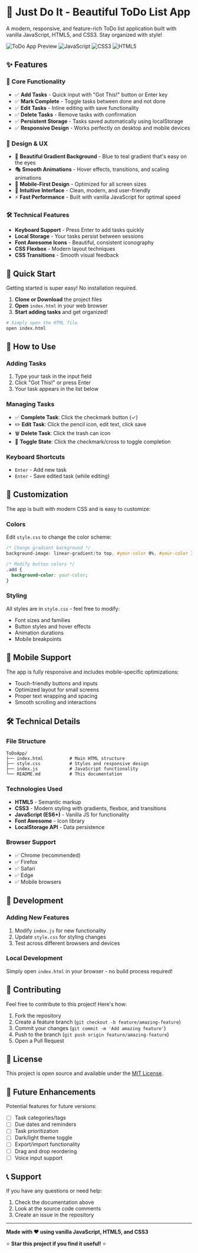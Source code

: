 # 🚀 Just Do It - Beautiful ToDo List App

A modern, responsive, and feature-rich ToDo list application built with vanilla JavaScript, HTML5, and CSS3. Stay organized with style!

![ToDo App Preview](https://img.shields.io/badge/Status-Live-brightgreen) ![JavaScript](https://img.shields.io/badge/JavaScript-ES6+-yellow) ![CSS3](https://img.shields.io/badge/CSS3-Modern-blue) ![HTML5](https://img.shields.io/badge/HTML5-Semantic-orange)

## ✨ Features

### 🎯 Core Functionality
- ✅ **Add Tasks** - Quick input with "Got This!" button or Enter key
- ✅ **Mark Complete** - Toggle tasks between done and not done
- ✅ **Edit Tasks** - Inline editing with save functionality
- ✅ **Delete Tasks** - Remove tasks with confirmation
- ✅ **Persistent Storage** - Tasks saved automatically using localStorage
- ✅ **Responsive Design** - Works perfectly on desktop and mobile devices

### 🎨 Design & UX
- 🌈 **Beautiful Gradient Background** - Blue to teal gradient that's easy on the eyes
- 🎭 **Smooth Animations** - Hover effects, transitions, and scaling animations
- 📱 **Mobile-First Design** - Optimized for all screen sizes
- 🎯 **Intuitive Interface** - Clean, modern, and user-friendly
- ⚡ **Fast Performance** - Built with vanilla JavaScript for optimal speed

### 🛠️ Technical Features
- **Keyboard Support** - Press Enter to add tasks quickly
- **Local Storage** - Your tasks persist between sessions
- **Font Awesome Icons** - Beautiful, consistent iconography
- **CSS Flexbox** - Modern layout techniques
- **CSS Transitions** - Smooth visual feedback

## 🚀 Quick Start

Getting started is super easy! No installation required.

1. **Clone or Download** the project files
2. **Open** `index.html` in your web browser
3. **Start adding tasks** and get organized!

```bash
# Simply open the HTML file
open index.html
```

## 📖 How to Use

### Adding Tasks
1. Type your task in the input field
2. Click "Got This!" or press Enter
3. Your task appears in the list below

### Managing Tasks
- ✅ **Complete Task**: Click the checkmark button (✓)
- ✏️ **Edit Task**: Click the pencil icon, edit text, click save
- 🗑️ **Delete Task**: Click the trash can icon
- 🔄 **Toggle State**: Click the checkmark/cross to toggle completion

### Keyboard Shortcuts
- `Enter` - Add new task
- `Enter` - Save edited task (while editing)

## 🎨 Customization

The app is built with modern CSS and is easy to customize:

### Colors
Edit `style.css` to change the color scheme:
```css
/* Change gradient background */
background-image: linear-gradient(to top, #your-color 0%, #your-color 100%);

/* Modify button colors */
.add {
  background-color: your-color;
}
```

### Styling
All styles are in `style.css` - feel free to modify:
- Font sizes and families
- Button styles and hover effects
- Animation durations
- Mobile breakpoints

## 📱 Mobile Support

The app is fully responsive and includes mobile-specific optimizations:
- Touch-friendly buttons and inputs
- Optimized layout for small screens
- Proper text wrapping and spacing
- Smooth scrolling and interactions

## 🛠️ Technical Details

### File Structure
```
ToDoApp/
├── index.html          # Main HTML structure
├── style.css           # Styles and responsive design
├── index.js            # JavaScript functionality
└── README.md           # This documentation
```

### Technologies Used
- **HTML5** - Semantic markup
- **CSS3** - Modern styling with gradients, flexbox, and transitions
- **JavaScript (ES6+)** - Vanilla JS for functionality
- **Font Awesome** - Icon library
- **LocalStorage API** - Data persistence

### Browser Support
- ✅ Chrome (recommended)
- ✅ Firefox
- ✅ Safari
- ✅ Edge
- ✅ Mobile browsers

## 🔧 Development

### Adding New Features
1. Modify `index.js` for new functionality
2. Update `style.css` for styling changes
3. Test across different browsers and devices

### Local Development
Simply open `index.html` in your browser - no build process required!

## 🤝 Contributing

Feel free to contribute to this project! Here's how:

1. Fork the repository
2. Create a feature branch (`git checkout -b feature/amazing-feature`)
3. Commit your changes (`git commit -m 'Add amazing feature'`)
4. Push to the branch (`git push origin feature/amazing-feature`)
5. Open a Pull Request

## 📝 License

This project is open source and available under the [MIT License](LICENSE).

## 🎯 Future Enhancements

Potential features for future versions:
- [ ] Task categories/tags
- [ ] Due dates and reminders
- [ ] Task prioritization
- [ ] Dark/light theme toggle
- [ ] Export/import functionality
- [ ] Drag and drop reordering
- [ ] Voice input support

## 📞 Support

If you have any questions or need help:
1. Check the documentation above
2. Look at the source code comments
3. Create an issue in the repository

---

**Made with ❤️ using vanilla JavaScript, HTML5, and CSS3**

⭐ **Star this project if you find it useful!** ⭐
